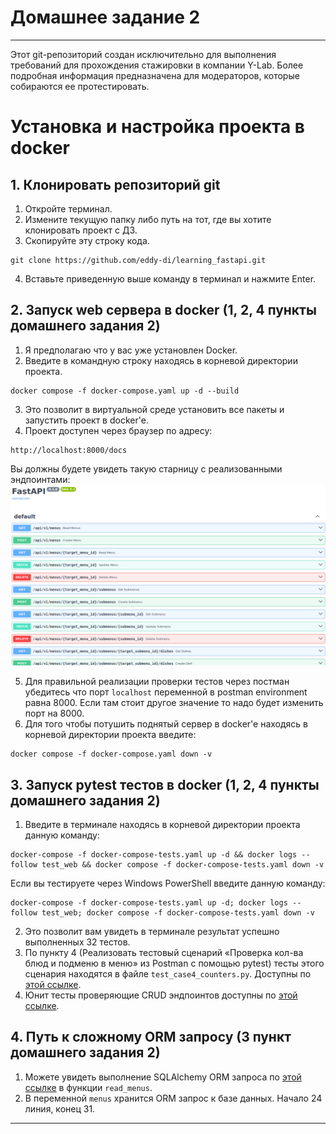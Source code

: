 # Домашнее задание 2
---
Этот git-репозиторий создан исключительно для выполнения требований для прохождения стажировки в компании Y-Lab. Более подробная информация предназначена для модераторов, которые собираются ее протестировать. 

# Установка и настройка проекта в docker
## 1. Клонировать репозиторий git 

1. Откройте терминал. 
2. Измените текущую папку либо путь на тот, где вы хотите клонировать проект с ДЗ. 
3. Скопируйте эту строку кода. 

```
git clone https://github.com/eddy-di/learning_fastapi.git
```

4. Вставьте приведенную выше команду в терминал и нажмите Enter.

## 2. Запуск web сервера в docker (1, 2, 4 пункты домашнего задания 2)

1. Я предполагаю что у вас уже установлен Docker.
2. Введите в командную строку находясь в корневой директории проекта.

```
docker compose -f docker-compose.yaml up -d --build
```

3. Это позволит в виртуальной среде установить все пакеты и запустить проект в docker'e.
4. Проект доступен через браузер по адресу:

```
http://localhost:8000/docs
```

Вы должны будете увидеть такую старницу с реализованными эндпоинтами: ![image](./readme_images/schemas_menu.png "Пример эндпоинтов")

5. Для правильной реализации проверки тестов через постман убедитесь что порт `localhost` переменной в postman environment равна 8000. Если там стоит другое значение то надо будет изменить порт на 8000.
6. Для того чтобы потушить поднятый сервер в docker'e находясь в корневой директории проекта введите: 

```
docker compose -f docker-compose.yaml down -v
```

## 3. Запуск pytest тестов в docker (1, 2, 4 пункты домашнего задания 2)

1. Введите в терминале находясь в корневой директории проекта данную команду:

```
docker-compose -f docker-compose-tests.yaml up -d && docker logs --follow test_web && docker compose -f docker-compose-tests.yaml down -v
```

Если вы тестируете через Windows PowerShell введите данную команду:

```
docker-compose -f docker-compose-tests.yaml up -d; docker logs --follow test_web; docker compose -f docker-compose-tests.yaml down -v
```

2. Это позволит вам увидеть в терминале результат успешно выполненных 32 тестов.
3. По пункту 4 (Реализовать тестовый сценарий «Проверка кол-ва блюд и подменю в меню» из Postman с помощью pytest) тесты этого сценария находятся в файле `test_case4_counters.py`. Доступны по [этой ссылке](https://github.com/eddy-di/learning_fastapi/blob/main/tests/test_case4_counters.py).
4. Юнит тесты проверяющие CRUD эндпоинтов доступны по [этой ссылке](https://github.com/eddy-di/learning_fastapi/blob/main/tests/test_crud.py).


## 4. Путь к сложному ORM запросу (3 пункт домашнего задания 2)

1. Можете увидеть выполнение SQLAlchemy ORM запроса по [этой ссылке](https://github.com/eddy-di/learning_fastapi/blob/main/app/main.py#L23) в функции `read_menus`.
2. В переменной `menus` хранится ORM запрос к базе данных. Начало 24 линия, конец 31.
---

